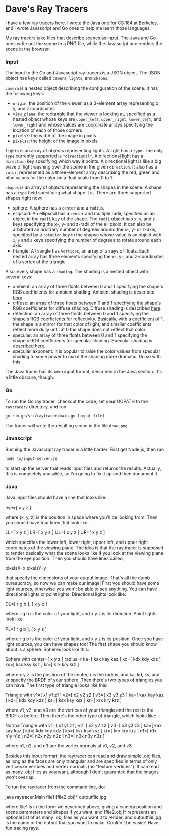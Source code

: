 # Dave's Ray Tracers

I have a few ray tracers here. I wrote the Java one for CS 184 at Berkeley, and I wrote Javascript and Go ones to help me learn those languages.

My ray tracers take files that describe scenes as input. The Java and Go ones write out the scene to a PNG file, while the Javascript one renders the scene in the browser.

### Input

The input to the Go and Javascript ray tracers is a JSON object. The JSON object has keys called `camera`, `lights`, and `shapes`.

`camera` is a nested object describing the configuration of the scene. It has the following keys:
- `origin`: the position of the viewer, as a 3-element array representing x, y, and z coordinates
- `view_plane`: the rectangle that the viewer is looking at, specified as a nested object whose keys are `upper_left`, `upper_right`, `lower_left`, and `lower_right` and whose values are coordinate arrays specifying the location of each of those corners
- `pixelsX`: the width of the image in pixels
- `pixelsY`: the height of the image in pixels

`lights` is an array of objects representing lights. A light has a `type`. The only `type` currently supported is `"directional"`. A directional light has a `direction` key specifying which way it points. A directional light is like a big wave of light washing over the scene in the given `direction`. It also has a `color`, represented as a three-element array describing the red, green and blue values for the color on a float scale from 0 to 1.

`shapes` is an array of objects representing the shapes in the scene. A shape has a `type` field specifying what shape it is. There are three supported shapes right now:
- sphere: A sphere has a `center` and a `radius`.
- ellipsoid: An ellipsoid has a `center` and multiple radii, specified as an object in the `radii` key of the shape. The `radii` object has `x`, `y`, and `z` keys specifying the x-, y- and z-radii of the ellipsoid. It can also be arbitrated an arbitrary number of degrees around the x-, y- or z-axis, specified by a `rotation` key in the shapse whose value is an object with `x`, `y` and `z` keys specifying the number of degrees to rotate around each axis.
- triangle: A triangle has `vertices`, an array of arrays of floats. Each nested array has three elements specifying the x-, y-, and z-coordinates of a vertex of the triangle.

Also, every shape has a `shading`. The shading is a nested object with several keys:
- ambient: an array of three floats between 0 and 1 specifying the shape's RGB coefficients for ambient shading. Ambient shading is described [here](https://en.wikipedia.org/wiki/Shading).
- diffuse: an array of three floats between 0 and 1 specifying the shape's RGB coefficients for diffuse shading. Diffuse shading is described [here](https://en.wikipedia.org/wiki/Phong_shading).
- reflection: an array of three floats between 0 and 1 specifying the shape's RGB coefficients for reflectivity. Basically, with a coefficient of 1, the shape is a mirror for that color of light, and smaller coefficients reflect more dully until at 0 the shape does not reflect that color.
- specular: an array of three floats between 0 and 1 specifying the shape's RGB coefficients for specular shading. Specular shading is described [here](https://en.wikipedia.org/wiki/Phong_shading).
- specular_exponent: It is popular to raise the color values from specular shading to some power to make the shading more dramatic. Do so with this.

The Java tracer has its own input format, described in the Java section. It's a little obscure, though.

### Go

To run the Go ray tracer, checkout the code, set your GOPATH to the `raytracer/` directory, and run

```
go run go/src/raytracer/main.go [input file]
```

The tracer will write the resulting scene in the file `draw.png`.

### Javascript

Running the Javascript ray tracer is a little harder. First get Node.js, then run

```
node js/input-server.js
```

to start up the server that reads input files and returns the results. Actually, this is completely unusable, so I'm going to fix it up and then document it.

### Java

Java input files should have a line that looks like:

eye=[ x y z ]

where (x, y, z) is the position in space where you'll be looking from. Then you should have four lines that look like:

LL=[ x y z ]
LR=[ x y z ]
UL=[ x y z ]
UR=[ x y z ]

which specifies the lower left, lower right, upper left, and upper right coordinates of the viewing plane. The idea is that the ray tracer is supposed to render basically what the scene looks like if you look at the viewing plane from the eye position. Then you should have lines called;

pixelsX=x
pixelsY=y

that specify the dimensions of your output image. That's all the dumb bureaucracy, so now we can make our image! First you should have some light sources, otherwise you won't be able to see anything. You can have directional lights or point lights. Directional lights look like:

DL=[ r g b ], [ x y z ]

where r g b is the color of your light, and x y z is its direction. Point lights look like:

PL=[ r g b ], [ x y z ]

where r g b is the color of your light, and x y z is its position. Once you have light sources, you can have shapes too! The first shape you should know about is a sphere. Spheres look like this:

Sphere with center=[ x y z ] radius=r
ka=[ kax kay kaz ]
kd=[ kdx kdy kdz ]
ks=[ ksx ksy ksz ]
kr=[ krx kry krz ]

where x y z is the position of the center, r is the radius, and ka, kd, ks, and kr specify the BRDF of your sphere. Then there's two types of triangles you can have. The first type of triangle looks like this:

Triangle with v1=[  x1  y1  z1 ] v2=[  x2 y2 z2 ] v3=[ x3 y3 z3 ]
ka=[ kax kay kaz ]
kd=[ kdx kdy kdz ]
ks=[ ksx ksy ksz ]
kr=[ krx kry krz ]

where v1, v2, and v3 are the vertices of your triangle and the rest is the BRDF as before. Then there's the other type of triangle, which looks like:

NormalTriangle with v1=[  x1  y1  z1 ] v2=[  x2 y2 z2 ] v3=[ x3 y3 z3 ]
ka=[ kax kay kaz ]
kd=[ kdx kdy kdz ]
ks=[ ksx ksy ksz ]
kr=[ krx kry krz ]
n1=[ n1x n1y n1z ] n2=[ n2x n2y n2z ] n3=[ n3x n3y n3z ]

where n1, n2, and n3 are the vertex normals at v1, v2, and v3.

Besides this input format, the raytracer can read and draw simple .obj files, as long as the faces are only triangular and are specified in terms of only vertices or vertices and vertex normals (no "texture vertices"). It can read as many .obj files as you want, although I don't guarantee that the images won't overlap.

To run the raytracer from the command line, do:

java raytracer.Main file1 [file2.obj]* outputfile.jpg

where file1 is in the form we described above, giving a camera position and scene parameters and shapes if you want, and [file2.obj]* represents an optional list of as many .obj files as you want it to render, and outputfile.jpg is the name of the output that you want to make. Couldn't be easier! Have fun tracing rays.
